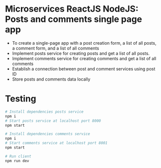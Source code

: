 # Microservices ReactJS NodeJS: Posts and comments single page app
- To create a single-page app with a post creation form, a list of all posts, a comment form, and a list of all comments
- Implement posts service for creating posts and get a list of all posts.
- Implement comments service for creating comments and get a list of all comments
- Establish a connection between post and comment services using post ID
- Store posts and comments data locally

# Testing
```bash
# Install dependencies posts service
npm i
# Start posts service at localhost port 8000
npm start

# Install dependencies comments service
npm i
# Start comments service at localhost port 8001
npm start

# Run client
npm run dev
